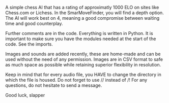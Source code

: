 A simple chess AI that has a rating of approximatly 1000 ELO on sites like Chess.com or Lichess. 
In the SmarMoveFinder, you will find a depth option. The AI will work best on 4, meaning a good compromise between waiting time and good counterplay. 

Further comments are in the code. Everything is written in Python. It is important to make sure you have the modules needed at the start of the code. 
See the imports. 

Images and sounds are added recently, these are home-made and can be used without the need of any permission. 
Images are in CSV format to safe as much space as possible while retaining superior flexibility in resolution. 

Keep in mind that for every audio file, you HAVE to change the directory in which the file is housed. Do not forget to use // instead of /!
For any questions, do not hesitate to send a message. 

Good luck, 
slapper
